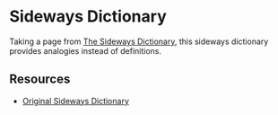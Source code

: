 # Sideways Dictionary

Taking a page from [The Sideways Dictionary](https://sidewaysdictionary.com/#/about), this sideways dictionary provides analogies instead of definitions.

## Resources
* [Original Sideways Dictionary](https://sidewaysdictionary.com)
